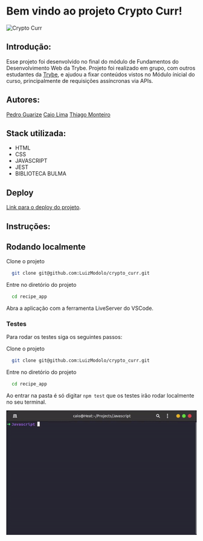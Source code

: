 # Bem vindo ao projeto Crypto Curr!

![Crypto Curr](assets/crypto_curr.gif)

## Introdução:

Esse projeto foi desenvolvido no final do módulo de Fundamentos do Desenvolvimento Web da Trybe. Projeto foi realizado em grupo, com outros estudantes da [Trybe](https://www.betrybe.com), e ajudou a fixar conteúdos vistos no Módulo ínicial do curso, principalmente de requisições assíncronas via APIs. 

## Autores:

[Pedro Guarize](https://www.linkedin.com/in/pedroguarize/)
[Caio Lima](https://www.linkedin.com/in/caio-limah/)
[Thiago Monteiro](https://www.linkedin.com/in/thiagoacmonteiro/)

## Stack utilizada:

- HTML
- CSS
- JAVASCRIPT
- JEST
- BIBLIOTECA BULMA

## Deploy

[Link para o deploy do projeto](crypto-curr.luizmodolo.dev).

## Instruções:

## Rodando localmente

Clone o projeto

```bash
  git clone git@github.com:LuizModolo/crypto_curr.git
```

Entre no diretório do projeto

```bash
  cd recipe_app
```

Abra a aplicação com a ferramenta LiveServer do VSCode.

### Testes

Para rodar os testes siga os seguintes passos:

Clone o projeto

```bash
  git clone git@github.com:LuizModolo/crypto_curr.git
```

Entre no diretório do projeto

```bash
  cd recipe_app
```

Ao entrar na pasta é só digitar `npm test` que os testes irão rodar localmente no seu terminal.

![Crypto Curr Testes](assets/npmtestcryp.gif)
